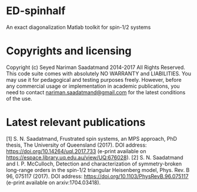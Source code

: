 # ED-spinhalf
An exact diagonalization Matlab toolkit for spin-1/2 systems

# Copyrights and licensing 
Copyright (c) Seyed Nariman Saadatmand 2014-2017 All Rights Reserved. 
This code suite comes with absolutely NO WARRANTY and LIABILITIES. 
You may use it for pedagogical and testing purposes freely. However, before any commercial usage or implementation in academic publications, you need to contact nariman.saadatmand@gmail.com for the latest conditions of the use. 

# Latest relevant publications
[1] S. N. Saadatmand, Frustrated spin systems, an MPS approach, PhD thesis, The University of Queensland (2017). DOI address: https://doi.org/10.14264/uql.2017.733 (e-print available on https://espace.library.uq.edu.au/view/UQ:676028).
[2] S. N. Saadatmand and I. P. McCulloch, Detection and characterization of symmetry-broken long-range orders
in the spin-1/2 triangular Heisenberg model, Phys. Rev. B 96, 075117 (2017). DOI address: https://doi.org/10.1103/PhysRevB.96.075117 (e-print available on arxiv:1704.03418).
